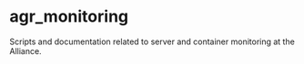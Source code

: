# agr_monitoring
Scripts and documentation related to server and container monitoring at the Alliance.

